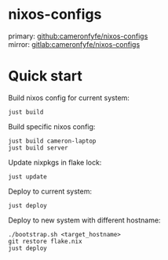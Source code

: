 # nixos-configs

primary: [github:cameronfyfe/nixos-configs](https://github.com/cameronfyfe/nixos-configs)  
mirror: [gitlab:cameronfyfe/nixos-configs](https://gitlab.com/cameronfyfe/nixos-configs)

# Quick start

Build nixos config for current system:

    just build

Build specific nixos config:

    just build cameron-laptop
    just build server

Update nixpkgs in flake lock:

    just update

Deploy to current system:

    just deploy

Deploy to new system with different hostname:

    ./bootstrap.sh <target_hostname>
    git restore flake.nix
    just deploy
